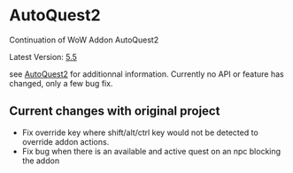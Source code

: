 AutoQuest2
==========

Continuation of WoW Addon AutoQuest2

Latest Version: [5.5](ChangeLog.txt)

see [AutoQuest2](http://wow.curseforge.com/addons/autoquest/) for additionnal information.
Currently no API or feature has changed, only a few bug fix.

## Current changes with original project
- Fix override key where shift/alt/ctrl key would not be detected to override addon actions.
- Fix bug when there is an available and active quest on an npc blocking the addon
